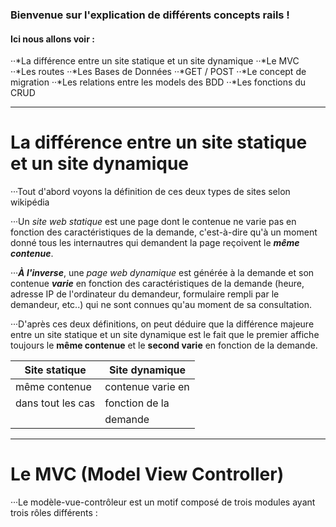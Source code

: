 ### Bienvenue sur l'explication de différents concepts rails !

#### Ici nous allons voir :

··*La différence entre un site statique et un site dynamique
··*Le MVC
··*Les routes
··*Les Bases de Données
··*GET / POST
··*Le concept de migration
··*Les relations entre les models des BDD
··*Les fonctions du CRUD

---

# La différence entre un site statique et un site dynamique

···Tout d'abord voyons la définition de ces deux types de sites selon wikipédia

···Un _site web statique_ est une page dont le contenue ne varie pas en fonction des caractéristiques de la demande, c'est-à-dire qu'à un moment donné tous les internautres qui demandent la page reçoivent le **_même contenue_**.

···**_À l'inverse_**, une _page web dynamique_ est générée à la demande et son contenue **_varie_** en fonction des caractéristiques de la demande (heure, adresse IP de l'ordinateur du demandeur, formulaire rempli par le demandeur, etc..) qui ne sont connues qu'au moment de sa consultation.

···D'après ces deux définitions, on peut déduire que la différence majeure entre un site statique et un site dynamique est le fait que le premier affiche toujours le **même contenue** et le **second varie** en fonction de la demande.

|Site statique    |Site dynamique    |
|-----------------|------------------|
|même contenue    |contenue varie en |
|dans tout les cas|fonction de la    |
|                 |demande           |

___

# Le MVC (Model View Controller)

···Le modèle-vue-contrôleur est un motif composé de trois modules ayant trois rôles différents :




